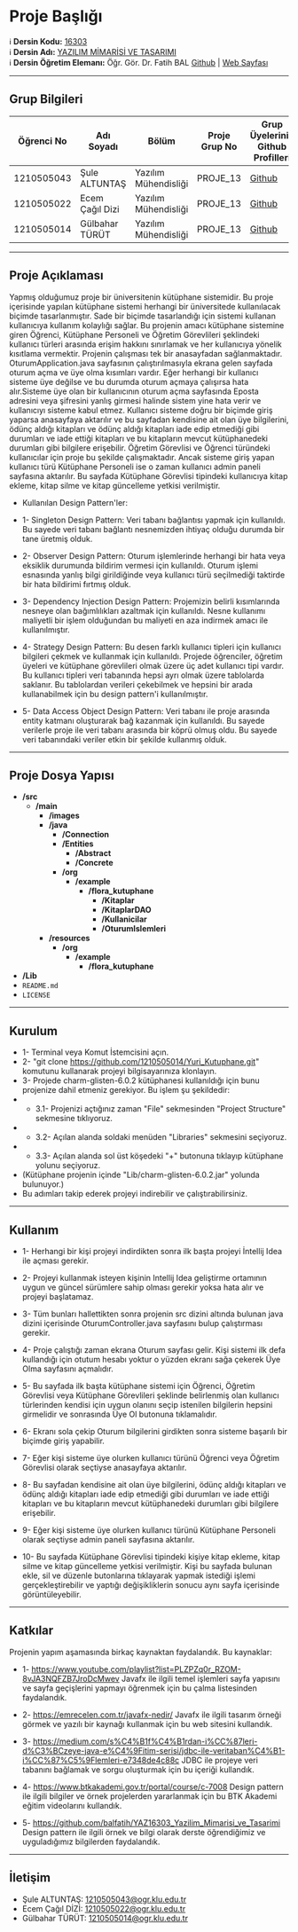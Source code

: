 # Proje Başlığı

:information_source: **Dersin Kodu:** [16303](https://ebp.klu.edu.tr/Ders/dersDetay/YAZ16303/716026/tr)  
:information_source: **Dersin Adı:** [YAZILIM MİMARİSİ VE TASARIMI](https://ebp.klu.edu.tr/Ders/dersDetay/YAZ16303/716026/tr)  
:information_source: **Dersin Öğretim Elemanı:** Öğr. Gör. Dr. Fatih BAL  [Github](https://github.com/balfatih)   |    [Web Sayfası](https://balfatih.github.io/)
   
---

## Grup Bilgileri

| Öğrenci No | Adı Soyadı       | Bölüm          		   | Proje Grup No | Grup Üyelerinin Github Profilleri                 |
|------------|------------------|--------------------------|---------------|---------------------------------------------------|
| 1210505043 | Şule ALTUNTAŞ			 | Yazılım Mühendisliği     | PROJE_13      | [Github](https://github.com/suleealtuntas)     |
| 1210505022 | Ecem Çağıl Dizi  | Yazılım Mühendisliği     | PROJE_13      | [Github](https://github.com/ecemcagildizi)     |
| 1210505014 | Gülbahar TÜRÜT   | Yazılım Mühendisliği     | PROJE_13      | [Github](https://github.com/1210505014)     |

---

## Proje Açıklaması

Yapmış olduğumuz proje bir üniversitenin kütüphane sistemidir. Bu proje içerisinde yapılan kütüphane sistemi herhangi bir üniversitede kullanılacak biçimde tasarlanmıştır. Sade bir biçimde tasarlandığı için sistemi kullanan kullanıcıya kullanım kolaylığı sağlar. Bu projenin amacı kütüphane sistemine giren Öğrenci, Kütüphane Personeli ve Öğretim Görevlileri şeklindeki kullanıcı türleri arasında erişim hakkını sınırlamak ve her kullanıcıya yönelik kısıtlama vermektir. Projenin çalışması tek bir anasayfadan sağlanmaktadır. OturumApplication.java sayfasının çalıştırılmasıyla ekrana gelen sayfada oturum açma ve üye olma kısımları vardır. Eğer herhangi bir kullanıcı sisteme üye değilse ve bu durumda oturum açmaya çalışırsa hata alır.Sisteme üye olan bir kullanıcının oturum açma sayfasında Eposta adresini veya şifresini yanlış girmesi halinde sistem yine hata verir ve kullanıcıyı sisteme kabul etmez. Kullanıcı sisteme doğru bir biçimde giriş yaparsa anasayfaya aktarılır ve bu sayfadan kendisine ait olan üye bilgilerini, ödünç aldığı kitapları ve ödünç aldığı kitapları iade edip etmediği gibi durumları ve iade ettiği kitapları ve bu kitapların mevcut kütüphanedeki durumları gibi bilgilere erişebilir. Öğretim Görevlisi ve Öğrenci türündeki kullanıcılar için proje bu şekilde çalışmaktadır. Ancak sisteme giriş yapan kullanıcı türü Kütüphane Personeli ise o zaman kullanıcı admin paneli sayfasına aktarılır. Bu sayfada Kütüphane Görevlisi tipindeki kullanıcıya kitap ekleme, kitap silme ve kitap güncelleme yetkisi verilmiştir.
- Kullanılan Design Pattern'ler:

- 1- Singleton Design Pattern: Veri tabanı bağlantısı yapmak için kullanıldı. Bu sayede veri tabanı bağlantı nesnemizden ihtiyaç olduğu durumda bir tane üretmiş olduk.

- 2- Observer Design Pattern: Oturum işlemlerinde herhangi bir hata veya eksiklik durumunda bildirim vermesi için kullanıldı. Oturum işlemi esnasında yanlış bilgi girildiğinde veya kullanıcı türü seçilmediği taktirde bir hata bildirimi fırtmış olduk.

- 3- Dependency Injection Design Pattern: Projemizin belirli kısımlarında nesneye olan bağımlılıkları azaltmak için kullanıldı. Nesne kullanımı maliyetli bir işlem olduğundan bu maliyeti en aza indirmek amacı ile kullanılmıştır.

- 4- Strategy Design Pattern: Bu desen farklı kullanıcı tipleri için kullanıcı bilgileri çekmek ve kullanmak için kullanıldı. Projede öğrenciler, öğretim üyeleri ve kütüphane görevlileri olmak üzere üç adet kullanıcı tipi vardır. Bu kullanıcı tipleri veri tabanında hepsi ayrı olmak üzere tablolarda saklanır. Bu tablolardan verileri çekebilmek ve hepsini bir arada kullanabilmek için bu design pattern'i kullanılmıştır.

- 5- Data Access Object Design Pattern: Veri tabanı ile proje arasında entity katmanı oluşturarak bağ kazanmak için kullanıldı. Bu sayede verilerle proje ile veri tabanı arasında bir köprü olmuş oldu. Bu sayede veri tabanındaki veriler etkin bir şekilde kullanmış olduk.

---

## Proje Dosya Yapısı

  - **/src**
    - **/main**
      - **/images**
      - **/java**
        - **/Connection**
        - **/Entities**
          - **/Abstract**
          - **/Concrete**
        - **/org**
          - **/example**
             - **/flora_kutuphane**
                 - **/Kitaplar**
                 - **/KitaplarDAO**
                 - **/Kullanicilar**
                 - **/OturumIslemleri**
      - **/resources**
        - **/org**
          - **/example**
            - **/flora_kutuphane**
  - **/Lib**
  - `README.md`
  - `LICENSE`


---

## Kurulum

- 1- Terminal veya Komut İstemcisini açın.
- 2- "git clone https://github.com/1210505014/Yuri_Kutuphane.git" komutunu kullanarak projeyi bilgisayarınıza klonlayın.
- 3- Projede charm-glisten-6.0.2 kütüphanesi kullanıldığı için bunu projenize dahil etmeniz gerekiyor. Bu işlem şu şekildedir:
- -   3.1- Projenizi açtığınız zaman "File" sekmesinden "Project Structure" sekmesine tıklıyoruz.
-  -  3.2- Açılan alanda soldaki menüden "Libraries" sekmesini seçiyoruz.
-  -  3.3- Açılan alanda sol üst köşedeki "+" butonuna tıklayıp kütüphane yolunu seçiyoruz.
-  (Kütüphane projenin içinde "Lib/charm-glisten-6.0.2.jar" yolunda bulunuyor.)
-  Bu adımları takip ederek projeyi indirebilir ve çalıştırabilirsiniz.

---

## Kullanım

- 1- Herhangi bir kişi projeyi indirdikten sonra ilk başta projeyi İntellij Idea ile açması gerekir.

- 2- Projeyi kullanmak isteyen kişinin Intellij Idea geliştirme ortamının uygun ve güncel sürümlere sahip olması gerekir yoksa hata alır ve projeyi başlatamaz.

- 3- Tüm bunları hallettikten sonra projenin src dizini altında bulunan java dizini içerisinde OturumController.java sayfasını bulup çalıştırması gerekir.

- 4- Proje çalıştığı zaman ekrana Oturum sayfası gelir. Kişi sistemi ilk defa kullandığı için otutum hesabı yoktur o yüzden ekranı sağa çekerek Üye Olma sayfasını açmalıdır.

- 5- Bu sayfada ilk başta kütüphane sistemi için Öğrenci, Öğretim Görevlisi veya Kütüphane Görevlileri şeklinde belirlenmiş olan kullanıcı türlerinden kendisi için uygun olanını seçip istenilen bilgilerin hepsini girmelidir ve sonrasında Üye Ol butonuna tıklamalıdır.

- 6- Ekranı sola çekip Oturum bilgilerini girdikten sonra sisteme başarılı bir biçimde giriş yapabilir.

- 7- Eğer kişi sisteme üye olurken kullanıcı türünü Öğrenci veya Öğretim Görevlisi olarak seçtiyse anasayfaya aktarılır.

- 8- Bu sayfadan kendisine ait olan üye bilgilerini, ödünç aldığı kitapları ve ödünç aldığı kitapları iade edip etmediği gibi durumları ve iade ettiği kitapları ve bu kitapların mevcut kütüphanedeki durumları gibi bilgilere erişebilir.

- 9- Eğer kişi sisteme üye olurken kullanıcı türünü Kütüphane Personeli olarak seçtiyse admin paneli sayfasına aktarılır.

- 10- Bu sayfada Kütüphane Görevlisi tipindeki kişiye kitap ekleme, kitap silme ve kitap güncelleme yetkisi verilmiştir. Kişi bu sayfada bulunan ekle, sil ve düzenle butonlarına tıklayarak yapmak istediği işlemi gerçekleştirebilir ve yaptığı değişikliklerin sonucu aynı sayfa içerisinde görüntüleyebilir.

---

## Katkılar

Projenin yapım aşamasında birkaç kaynaktan faydalandık. Bu kaynaklar:

- 1- https://www.youtube.com/playlist?list=PLZPZq0r_RZOM-8vJA3NQFZB7JroDcMwev
Javafx ile ilgili temel işlemleri sayfa yapısını ve sayfa geçişlerini yapmayı öğrenmek için bu çalma listesinden faydalandık.

- 2- https://emrecelen.com.tr/javafx-nedir/
Javafx ile ilgili tasarım örneği görmek ve yazılı bir kaynağı kullanmak için bu web sitesini kullandık.

- 3- https://medium.com/s%C4%B1f%C4%B1rdan-i%CC%87leri-d%C3%BCzeye-java-e%C4%9Fitim-serisi/jdbc-ile-veritaban%C4%B1-i%CC%87%C5%9Flemleri-e7348de4c88c
JDBC ile projeye veri tabanını bağlamak ve sorgu oluşturmak için bu içeriği kullandık.

- 4- https://www.btkakademi.gov.tr/portal/course/c-7008
Design pattern ile ilgili bilgiler ve örnek projelerden yararlanmak için bu BTK Akademi eğitim videolarını kullandık.

- 5- https://github.com/balfatih/YAZ16303_Yazilim_Mimarisi_ve_Tasarimi
Design pattern ile ilgili örnek ve bilgi olarak derste öğrendiğimiz ve uyguladığımız bilgilerden faydalandık.

---

## İletişim

- Şule ALTUNTAŞ: 1210505043@ogr.klu.edu.tr
- Ecem Çağıl DİZİ: 1210505022@ogr.klu.edu.tr
- Gülbahar TÜRÜT: 1210505014@ogr.klu.edu.tr

